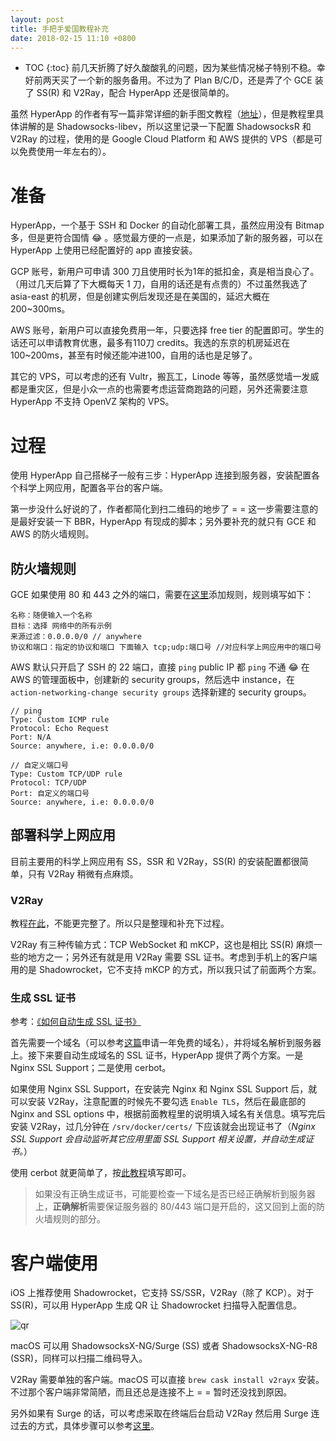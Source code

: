 ```yaml
---
layout: post
title: 手把手爱国教程补充
date: 2018-02-15 11:10 +0800
---
```


* TOC
{:toc}
前几天折腾了好久酸酸乳的问题，因为某些情况梯子特别不稳。幸好前两天买了一个新的服务备用。不过为了 Plan B/C/D，还是弄了个 GCE 装了 SS(R) 和 V2Ray，配合 HyperApp 还是很简单的。 

虽然 HyperApp 的作者有写一篇非常详细的新手图文教程（[地址](https://www.hyperapp.fun/zh/proxy/get-started.html)），但是教程里具体讲解的是 Shadowsocks-libev，所以这里记录一下配置 ShadowsocksR 和 V2Ray 的过程，使用的是 Google Cloud Platform 和 AWS 提供的 VPS（都是可以免费使用一年左右的）。

准备
===

HyperApp，一个基于 SSH 和 Docker 的自动化部署工具，虽然应用没有 Bitmap 多，但是更符合国情 😂 。感觉最方便的一点是，如果添加了新的服务器，可以在 HyperApp 上使用已经配置好的 app 直接安装。

GCP 账号，新用户可申请 300 刀且使用时长为1年的抵扣金，真是相当良心了。（用过几天后算了下大概每天 1 刀，自用的话还是有点贵的）不过虽然我选了 asia-east 的机房，但是创建实例后发现还是在美国的，延迟大概在 200~300ms。

AWS 账号，新用户可以直接免费用一年，只要选择 free tier 的配置即可。学生的话还可以申请教育优惠，最多有110刀 credits。我选的东京的机房延迟在 100~200ms，甚至有时候还能冲进100，自用的话也是足够了。

其它的 VPS，可以考虑的还有 Vultr，搬瓦工，Linode 等等，虽然感觉墙一发威都是重灾区，但是小众一点的也需要考虑运营商跑路的问题，另外还需要注意 HyperApp 不支持 OpenVZ 架构的 VPS。

过程
===

使用 HyperApp 自己搭梯子一般有三步：HyperApp 连接到服务器，安装配置各个科学上网应用，配置各平台的客户端。

第一步没什么好说的了，作者都简化到扫二维码的地步了 = = 这一步需要注意的是最好安装一下 BBR，HyperApp 有现成的脚本；另外要补充的就只有 GCE 和 AWS 的防火墙规则。

## 防火墙规则

GCE 如果使用 80 和 443 之外的端口，需要在[这里](https://console.cloud.google.com/networking/firewalls/list)添加规则，规则填写如下：

```
名称：随便输入一个名称
目标：选择 网络中的所有示例
来源过滤：0.0.0.0/0 // anywhere
协议和端口：指定的协议和端口 下面输入 tcp;udp:端口号 //对应科学上网应用中的端口号
```

AWS 默认只开启了 SSH 的 22 端口，直接 `ping` public IP 都 `ping` 不通 😂 在 AWS 的管理面板中，创建新的 security groups，然后选中 instance，在`action-networking-change security groups` 选择新建的 security groups。

```
// ping
Type: Custom ICMP rule
Protocol: Echo Request
Port: N/A
Source: anywhere, i.e: 0.0.0.0/0

// 自定义端口号
Type: Custom TCP/UDP rule
Protocol: TCP/UDP
Port: 自定义的端口号
Source: anywhere, i.e: 0.0.0.0/0
```

## 部署科学上网应用

目前主要用的科学上网应用有 SS，SSR 和 V2Ray，SS(R) 的安装配置都很简单，只有 V2Ray 稍微有点麻烦。

### V2Ray

教程[在此](https://www.hyperapp.fun/zh/proxy/V2Ray.html)，不能更完整了。所以只是整理和补充下过程。

V2Ray 有三种传输方式：TCP WebSocket 和 mKCP，这也是相比 SS(R) 麻烦一些的地方之一；另外还有就是用 V2Ray 需要 SSL 证书。考虑到手机上的客户端用的是 Shadowrocket，它不支持 mKCP 的方式，所以我只试了前面两个方案。

### 生成 SSL 证书

参考：[《如何自动生成 SSL 证书》](https://www.hyperapp.fun/zh/SSL.html)

首先需要一个域名（可以参考[这篇](https://www.hyperapp.fun/zh/Get-Domain.html)申请一年免费的域名），并将域名解析到服务器上。接下来要自动生成域名的 SSL 证书，HyperApp 提供了两个方案。一是 Nginx SSL Support；二是使用 cerbot。

如果使用 Nginx SSL Support，在安装完 Nginx 和 Nginx SSL Support 后，就可以安装 V2Ray，注意配置的时候先不要勾选 `Enable TLS`，然后在最底部的 Nginx and SSL options 中，根据前面教程里的说明填入域名有关信息。填写完后安装 V2Ray，过几分钟在 `/srv/docker/certs/` 下应该就会出现证书了（*Nginx SSL Support 会自动监听其它应用里面 SSL Support 相关设置，并自动生成证书。*）

使用 cerbot 就更简单了，按[此教程](https://www.hyperapp.fun/zh/developer/certbot.html)填写即可。

>  如果没有正确生成证书，可能要检查一下域名是否已经正确解析到服务器上，**正确解析**需要保证服务器的 80/443 端口是开启的，这又回到上面的防火墙规则的部分。

# 客户端使用

iOS 上推荐使用 Shadowrocket，它支持 SS/SSR，V2Ray（除了 KCP）。对于 SS(R)，可以用 HyperApp 生成 QR 让 Shadowrocket 扫描导入配置信息。

![qr](https://i.imgur.com/CbiMxfE.jpg)

macOS 可以用 ShadowsocksX-NG/Surge (SS) 或者 ShadowsocksX-NG-R8 (SSR)，同样可以扫描二维码导入。

V2Ray 需要单独的客户端。macOS 可以直接 `brew cask install v2rayx` 安装。不过那个客户端非常简陋，而且还总是连接不上 = = 暂时还没找到原因。

另外如果有 Surge 的话，可以考虑采取在终端后台启动 V2Ray 然后用 Surge 连过去的方式，具体步骤可以参考[这里](http://telegra.ph/bookshop-v2-cmd-now-02-12)。